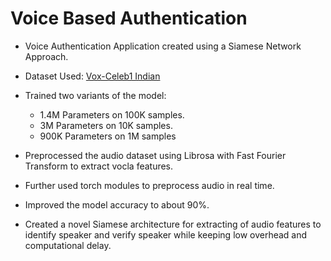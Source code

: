 # Voice Based Authentication
* Voice Authentication Application created using a Siamese Network Approach.
* Dataset Used: [Vox-Celeb1 Indian](https://www.kaggle.com/datasets/gaurav41/voxceleb1-audio-wav-files-for-india-celebrity)
* Trained two variants of the model:
  * 1.4M Parameters on 100K samples.
  * 3M Parameters on 10K samples.
  * 900K Parameters on 1M samples

* Preprocessed the audio dataset using Librosa with Fast Fourier Transform to extract vocla features.
* Further used torch modules to preprocess audio in real time.
* Improved the model accuracy to about 90%.
* Created a novel Siamese architecture for extracting of audio features to identify speaker and verify speaker while keeping low overhead and computational delay.
